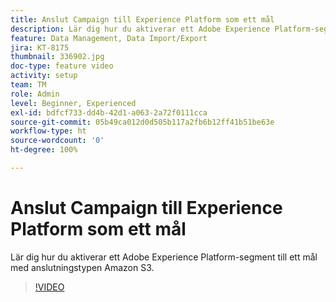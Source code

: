 ```yaml
---
title: Anslut Campaign till Experience Platform som ett mål
description: Lär dig hur du aktiverar ett Adobe Experience Platform-segment till ett mål med anslutningstypen Amazon S3.
feature: Data Management, Data Import/Export
jira: KT-8175
thumbnail: 336902.jpg
doc-type: feature video
activity: setup
team: TM
role: Admin
level: Beginner, Experienced
exl-id: bdfcf733-dd4b-42d1-a063-2a72f0111cca
source-git-commit: 05b49ca012d0d505b117a2fb6b12ff41b51be63e
workflow-type: ht
source-wordcount: '0'
ht-degree: 100%

---
```


# Anslut Campaign till Experience Platform som ett mål

Lär dig hur du aktiverar ett Adobe Experience Platform-segment till ett mål med anslutningstypen Amazon S3.

>[!VIDEO](https://video.tv.adobe.com/v/336902?quality=12&learn=on)
